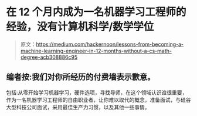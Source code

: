 # 在 12 个月内成为一名机器学习工程师的经验，没有计算机科学/数学学位

> 原文：<https://medium.com/hackernoon/lessons-from-becoming-a-machine-learning-engineer-in-12-months-without-a-cs-math-degree-acb308886c95>

## 编者按:我们对你所经历的付费墙表示歉意。

包括:从零开始学习机器学习，硬件选项，寻找导师，在这个领域认识谁很重要，作为一名机器学习工程师的自由职业者，让你难以取代的概念，准备面试，与硅谷大型科技公司面试，采用最佳生产力习惯，以及其他一些事情。
